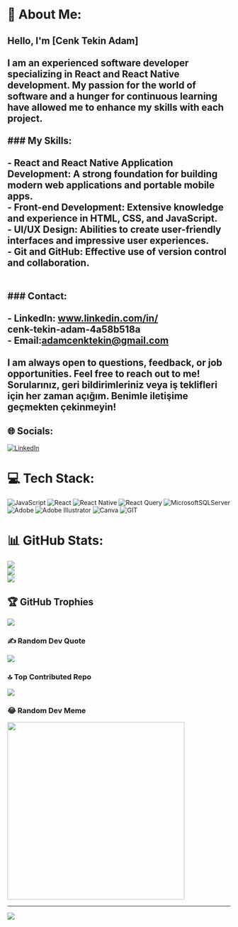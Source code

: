 
# 💫 About Me:
## Hello, I'm [Cenk Tekin Adam]<br><br>I am an experienced software developer specializing in React and React Native development. My passion for the world of software and a hunger for continuous learning have allowed me to enhance my skills with each project.<br><br>### My Skills:<br><br>- **React and React Native Application Development:** A strong foundation for building modern web applications and portable mobile apps.<br>- **Front-end Development:** Extensive knowledge and experience in HTML, CSS, and JavaScript.<br>- **UI/UX Design:** Abilities to create user-friendly interfaces and impressive user experiences.<br>- **Git and GitHub:** Effective use of version control and collaboration.<br><br><br>### Contact:<br><br>- LinkedIn: www.linkedin.com/in/<br>cenk-tekin-adam-4a58b518a<br>- Email:adamcenktekin@gmail.com<br><br>I am always open to questions, feedback, or job opportunities. Feel free to reach out to me!<br>Sorularınız, geri bildirimleriniz veya iş teklifleri için her zaman açığım. Benimle iletişime geçmekten çekinmeyin!<br>


## 🌐 Socials:
[![LinkedIn](https://img.shields.io/badge/LinkedIn-%230077B5.svg?logo=linkedin&logoColor=white)](https://linkedin.com/in/www.linkedin.com/in/cenk-tekin-adam-4a58b518a) 

# 💻 Tech Stack:
![JavaScript](https://img.shields.io/badge/javascript-%23323330.svg?style=for-the-badge&logo=javascript&logoColor=%23F7DF1E) ![React](https://img.shields.io/badge/react-%2320232a.svg?style=for-the-badge&logo=react&logoColor=%2361DAFB) ![React Native](https://img.shields.io/badge/react_native-%2320232a.svg?style=for-the-badge&logo=react&logoColor=%2361DAFB) ![React Query](https://img.shields.io/badge/-React%20Query-FF4154?style=for-the-badge&logo=react%20query&logoColor=white) ![MicrosoftSQLServer](https://img.shields.io/badge/Microsoft%20SQL%20Server-CC2927?style=for-the-badge&logo=microsoft%20sql%20server&logoColor=white) ![Adobe](https://img.shields.io/badge/adobe-%23FF0000.svg?style=for-the-badge&logo=adobe&logoColor=white) ![Adobe Illustrator](https://img.shields.io/badge/adobe%20illustrator-%23FF9A00.svg?style=for-the-badge&logo=adobe%20illustrator&logoColor=white) ![Canva](https://img.shields.io/badge/Canva-%2300C4CC.svg?style=for-the-badge&logo=Canva&logoColor=white) ![GIT](https://img.shields.io/badge/Git-fc6d26?style=for-the-badge&logo=git&logoColor=white)
# 📊 GitHub Stats:
![](https://github-readme-stats.vercel.app/api?username=cenktekinadam&theme=radical&hide_border=false&include_all_commits=true&count_private=true)<br/>
![](https://github-readme-streak-stats.herokuapp.com/?user=cenktekinadam&theme=radical&hide_border=false)<br/>
![](https://github-readme-stats.vercel.app/api/top-langs/?username=cenktekinadam&theme=radical&hide_border=false&include_all_commits=true&count_private=true&layout=compact)

## 🏆 GitHub Trophies
![](https://github-profile-trophy.vercel.app/?username=cenktekinadam&theme=radical&no-frame=false&no-bg=false&margin-w=4)

### ✍️ Random Dev Quote
![](https://quotes-github-readme.vercel.app/api?type=horizontal&theme=radical)

### 🔝 Top Contributed Repo
![](https://github-contributor-stats.vercel.app/api?username=cenktekinadam&limit=5&theme=dark&combine_all_yearly_contributions=true)

### 😂 Random Dev Meme
<img src='https://randommeme-five.vercel.app/' style="height: 400px;"/>

---
[![](https://visitcount.itsvg.in/api?id=cenktekinadam&icon=0&color=0)](https://visitcount.itsvg.in)

<!-- Proudly created with GPRM ( https://gprm.itsvg.in ) -->
